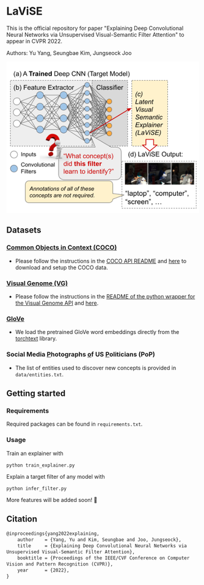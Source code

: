 # LaViSE
This is the official repository for paper "Explaining Deep Convolutional Neural Networks via Unsupervised 
Visual-Semantic Filter Attention" to appear in CVPR 2022. 

Authors: Yu Yang, Seungbae Kim, Jungseock Joo

![alt text](./img/intro.png)

[//]: # (## Requirements)

## Datasets
### [Common Objects in Context (COCO)](https://cocodataset.org/#home) 

- Please follow the instructions in the 
[COCO API README](https://github.com/cocodataset/cocoapi) and 
[here](data/README.md) to download and setup the COCO data.

### [Visual Genome (VG)](https://visualgenome.org/)

- Please follow the instructions in the 
[README of the python wrapper for the Visual Genome API](https://github.com/ranjaykrishna/visual_genome_python_driver) 
and [here](data/README.md).

### [GloVe](https://nlp.stanford.edu/projects/glove/)

- We load the pretrained GloVe word embeddings directly from the 
[torchtext](https://torchtext.readthedocs.io/en/latest/vocab.html#glove) library.

### Social Media <u>P</u>hotographs <u>o</u>f US <u>P</u>oliticians (PoP)

- The list of entities used to discover new concepts is provided in `data/entities.txt`.

## Getting started 

### Requirements

Required packages can be found in `requirements.txt`.

### Usage

Train an explainer with

```commandline
python train_explainer.py
```

Explain a target filter of any model with

```commandline
python infer_filter.py
```

More features will be added soon! 🍻

## Citation
```
@inproceedings{yang2022explaining,
    author    = {Yang, Yu and Kim, Seungbae and Joo, Jungseock},
    title     = {Explaining Deep Convolutional Neural Networks via Unsupervised Visual-Semantic Filter Attention},
    booktitle = {Proceedings of the IEEE/CVF Conference on Computer Vision and Pattern Recognition (CVPR)},
    year      = {2022},
}
```
